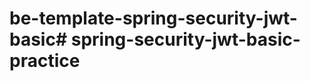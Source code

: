 # be-template-spring-security-jwt-basic#   s p r i n g - s e c u r i t y - j w t - b a s i c - p r a c t i c e  
 